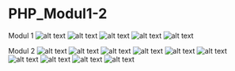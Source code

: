 # PHP_Modul1-2
Modul 1
![alt text](https://github.com/DemsiRakhi/PHP_Modul1-2/blob/master/PHP/Modul1/SSLatihan1.PNG)
![alt text](https://github.com/DemsiRakhi/PHP_Modul1-2/blob/master/PHP/Modul1/SSLatihan2.PNG)
![alt text](https://github.com/DemsiRakhi/PHP_Modul1-2/blob/master/PHP/Modul1/SSLatihan3.PNG)
![alt text](https://github.com/DemsiRakhi/PHP_Modul1-2/blob/master/PHP/Modul1/SSLatihan4.PNG)
![alt text](https://github.com/DemsiRakhi/PHP_Modul1-2/blob/master/PHP/Modul1/SSLatihan5.PNG)

Modul 2
![alt text](https://github.com/DemsiRakhi/PHP_Modul1-2/blob/master/PHP/Modul2/SSLatihan1.PNG)
![alt text](https://github.com/DemsiRakhi/PHP_Modul1-2/blob/master/PHP/Modul2/SSLatihan2.PNG)
![alt text](https://github.com/DemsiRakhi/PHP_Modul1-2/blob/master/PHP/Modul2/SSLatihan3.PNG)
![alt text](https://github.com/DemsiRakhi/PHP_Modul1-2/blob/master/PHP/Modul2/SSLatihan4.PNG)
![alt text](https://github.com/DemsiRakhi/PHP_Modul1-2/blob/master/PHP/Modul2/SSLatihan5.PNG)
![alt text](https://github.com/DemsiRakhi/PHP_Modul1-2/blob/master/PHP/Modul2/SSLatihan6.PNG)
![alt text](https://github.com/DemsiRakhi/PHP_Modul1-2/blob/master/PHP/Modul2/SSLatihan7.PNG)
![alt text](https://github.com/DemsiRakhi/PHP_Modul1-2/blob/master/PHP/Modul2/SSLatihan8.PNG)
![alt text](https://github.com/DemsiRakhi/PHP_Modul1-2/blob/master/PHP/Modul2/SSLatihan9.PNG)
![alt text](https://github.com/DemsiRakhi/PHP_Modul1-2/blob/master/PHP/Modul2/SSLatihan10.PNG)
